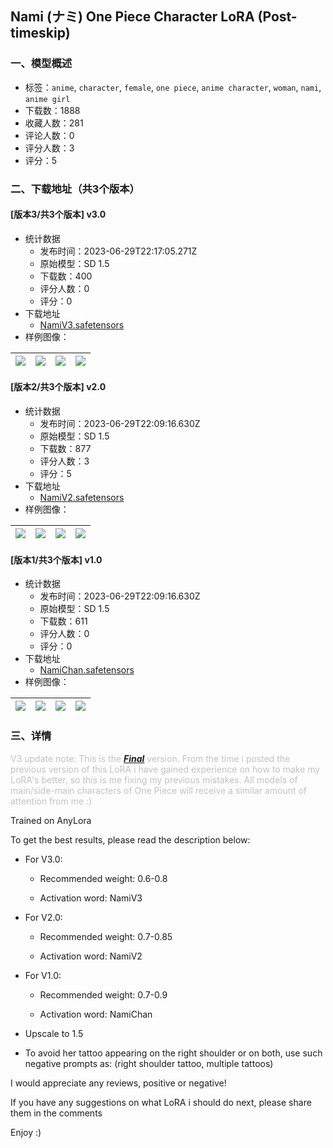 ## Nami (ナミ) One Piece Character LoRA (Post-timeskip)
### 一、模型概述

- 标签：`anime`, `character`, `female`, `one piece`, `anime character`, `woman`, `nami`, `anime girl`
- 下载数：1888
- 收藏人数：281
- 评论人数：0
- 评分人数：3
- 评分：5

### 二、下载地址（共3个版本）

#### [版本3/共3个版本] v3.0

- 统计数据
  - 发布时间：2023-06-29T22:17:05.271Z
  - 原始模型：SD 1.5
  - 下载数：400
  - 评分人数：0
  - 评分：0
- 下载地址
  - [NamiV3.safetensors](https://civitai.com/api/download/models/106903)
- 样例图像：

| <img src="https://image.civitai.com/xG1nkqKTMzGDvpLrqFT7WA/b58188e2-3542-40f7-9fd5-0a8f4390b172/width=450/1339726.jpeg" /> | <img src="https://image.civitai.com/xG1nkqKTMzGDvpLrqFT7WA/ddc03b4c-0f16-45d1-9e6d-06b15b613be5/width=450/1339717.jpeg" /> | <img src="https://image.civitai.com/xG1nkqKTMzGDvpLrqFT7WA/e58ea355-5c04-4f8f-a684-063a256b1363/width=450/1339725.jpeg" /> | <img src="https://image.civitai.com/xG1nkqKTMzGDvpLrqFT7WA/2aa302de-3742-4a87-8d7c-60672e4b8bb2/width=450/1339722.jpeg" /> |
| ---- | ---- | ---- | ---- |

#### [版本2/共3个版本] v2.0

- 统计数据
  - 发布时间：2023-06-29T22:09:16.630Z
  - 原始模型：SD 1.5
  - 下载数：877
  - 评分人数：3
  - 评分：5
- 下载地址
  - [NamiV2.safetensors](https://civitai.com/api/download/models/93111)
- 样例图像：

| <img src="https://image.civitai.com/xG1nkqKTMzGDvpLrqFT7WA/fcf839fc-8cbb-4fa4-917c-7913b5c981d2/width=450/1110228.jpeg" /> | <img src="https://image.civitai.com/xG1nkqKTMzGDvpLrqFT7WA/27230d55-4588-45e3-ac21-bf2cd8a5d730/width=450/1097714.jpeg" /> | <img src="https://image.civitai.com/xG1nkqKTMzGDvpLrqFT7WA/6a087b07-5f76-44c5-aaf9-c108b7c72595/width=450/1097669.jpeg" /> | <img src="https://image.civitai.com/xG1nkqKTMzGDvpLrqFT7WA/c883f0c0-77ac-4039-8c9e-4e43da654f2e/width=450/1097716.jpeg" /> |
| ---- | ---- | ---- | ---- |

#### [版本1/共3个版本] v1.0

- 统计数据
  - 发布时间：2023-06-29T22:09:16.630Z
  - 原始模型：SD 1.5
  - 下载数：611
  - 评分人数：0
  - 评分：0
- 下载地址
  - [NamiChan.safetensors](https://civitai.com/api/download/models/89312)
- 样例图像：

| <img src="https://image.civitai.com/xG1nkqKTMzGDvpLrqFT7WA/af4dbe51-0120-460b-8e21-1fe00debe198/width=450/1031835.jpeg" /> | <img src="https://image.civitai.com/xG1nkqKTMzGDvpLrqFT7WA/8afcbfdc-2283-4092-b543-6d3c7e4a5e8d/width=450/1031811.jpeg" /> | <img src="https://image.civitai.com/xG1nkqKTMzGDvpLrqFT7WA/bf707ef7-1726-4480-81a9-cf54f7ff1a44/width=450/1031833.jpeg" /> | <img src="https://image.civitai.com/xG1nkqKTMzGDvpLrqFT7WA/22cf6c02-a4e4-46fd-8e36-36fa156c7b4e/width=450/1031884.jpeg" /> |
| ---- | ---- | ---- | ---- |


### 三、详情
<p><span style="color:rgb(193, 194, 197)">V3 update note: This is the </span><strong><em><u>Final</u></em></strong><span style="color:rgb(193, 194, 197)"> version. From the time i posted the previous version of this LoRA i have gained experience on how to make my LoRA's better, so this is me fixing my previous mistakes. All models of main/side-main characters of One Piece will receive a similar amount of attention from me :)</span></p><p>Trained on AnyLora</p><p>To get the best results, please read the description below:</p><ul><li><p>For V3.0:</p><ul><li><p>Recommended weight: 0.6-0.8</p></li><li><p>Activation word: NamiV3</p></li></ul></li><li><p>For V2.0:</p><ul><li><p>Recommended weight: 0.7-0.85</p></li><li><p>Activation word: NamiV2</p></li></ul></li><li><p>For V1.0:</p><ul><li><p>Recommended weight: 0.7-0.9</p></li><li><p>Activation word: NamiChan</p></li></ul></li><li><p>Upscale to 1.5</p></li><li><p>To avoid her tattoo appearing on the right shoulder or on both, use such negative prompts as: (right shoulder tattoo, multiple tattoos)</p></li></ul><p>I would appreciate any reviews, positive or negative!</p><p>If you have any suggestions on what LoRA i should do next, please share them in the comments</p><p>Enjoy :)</p>